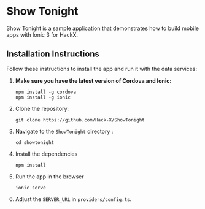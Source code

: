 # Show Tonight

Show Tonight is a sample application that demonstrates how to build mobile apps with Ionic 3 for HackX. 

## Installation Instructions

Follow these instructions to install the app and run it with the data services:

1. **Make sure you have the latest version of Cordova and Ionic:**
    ```
    npm install -g cordova
    npm install -g ionic
    ```

1. Clone the repository:
    ```
    git clone https://github.com/Hack-X/ShowTonight
    ```

1. Navigate to the `ShowTonight` directory :
    ```
    cd showtonight
    ```

1. Install the dependencies
    ```
    npm install
    ```
  
1. Run the app in the browser
    ```
    ionic serve
    ```

1. Adjust the `SERVER_URL` in `providers/config.ts`.